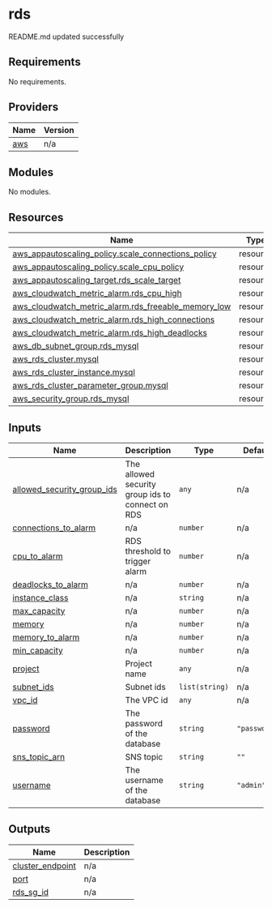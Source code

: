 # rds

<!-- BEGINNING OF PRE-COMMIT-TERRAFORM DOCS HOOK -->
README.md updated successfully
<!-- END OF PRE-COMMIT-TERRAFORM DOCS HOOK -->

<!-- BEGIN_TF_DOCS -->
## Requirements

No requirements.

## Providers

| Name | Version |
|------|---------|
| <a name="provider_aws"></a> [aws](#provider\_aws) | n/a |

## Modules

No modules.

## Resources

| Name | Type |
|------|------|
| [aws_appautoscaling_policy.scale_connections_policy](https://registry.terraform.io/providers/hashicorp/aws/latest/docs/resources/appautoscaling_policy) | resource |
| [aws_appautoscaling_policy.scale_cpu_policy](https://registry.terraform.io/providers/hashicorp/aws/latest/docs/resources/appautoscaling_policy) | resource |
| [aws_appautoscaling_target.rds_scale_target](https://registry.terraform.io/providers/hashicorp/aws/latest/docs/resources/appautoscaling_target) | resource |
| [aws_cloudwatch_metric_alarm.rds_cpu_high](https://registry.terraform.io/providers/hashicorp/aws/latest/docs/resources/cloudwatch_metric_alarm) | resource |
| [aws_cloudwatch_metric_alarm.rds_freeable_memory_low](https://registry.terraform.io/providers/hashicorp/aws/latest/docs/resources/cloudwatch_metric_alarm) | resource |
| [aws_cloudwatch_metric_alarm.rds_high_connections](https://registry.terraform.io/providers/hashicorp/aws/latest/docs/resources/cloudwatch_metric_alarm) | resource |
| [aws_cloudwatch_metric_alarm.rds_high_deadlocks](https://registry.terraform.io/providers/hashicorp/aws/latest/docs/resources/cloudwatch_metric_alarm) | resource |
| [aws_db_subnet_group.rds_mysql](https://registry.terraform.io/providers/hashicorp/aws/latest/docs/resources/db_subnet_group) | resource |
| [aws_rds_cluster.mysql](https://registry.terraform.io/providers/hashicorp/aws/latest/docs/resources/rds_cluster) | resource |
| [aws_rds_cluster_instance.mysql](https://registry.terraform.io/providers/hashicorp/aws/latest/docs/resources/rds_cluster_instance) | resource |
| [aws_rds_cluster_parameter_group.mysql](https://registry.terraform.io/providers/hashicorp/aws/latest/docs/resources/rds_cluster_parameter_group) | resource |
| [aws_security_group.rds_mysql](https://registry.terraform.io/providers/hashicorp/aws/latest/docs/resources/security_group) | resource |

## Inputs

| Name | Description | Type | Default | Required |
|------|-------------|------|---------|:--------:|
| <a name="input_allowed_security_group_ids"></a> [allowed\_security\_group\_ids](#input\_allowed\_security\_group\_ids) | The allowed security group ids to connect on RDS | `any` | n/a | yes |
| <a name="input_connections_to_alarm"></a> [connections\_to\_alarm](#input\_connections\_to\_alarm) | n/a | `number` | n/a | yes |
| <a name="input_cpu_to_alarm"></a> [cpu\_to\_alarm](#input\_cpu\_to\_alarm) | RDS threshold to trigger alarm | `number` | n/a | yes |
| <a name="input_deadlocks_to_alarm"></a> [deadlocks\_to\_alarm](#input\_deadlocks\_to\_alarm) | n/a | `number` | n/a | yes |
| <a name="input_instance_class"></a> [instance\_class](#input\_instance\_class) | n/a | `string` | n/a | yes |
| <a name="input_max_capacity"></a> [max\_capacity](#input\_max\_capacity) | n/a | `number` | n/a | yes |
| <a name="input_memory"></a> [memory](#input\_memory) | n/a | `number` | n/a | yes |
| <a name="input_memory_to_alarm"></a> [memory\_to\_alarm](#input\_memory\_to\_alarm) | n/a | `number` | n/a | yes |
| <a name="input_min_capacity"></a> [min\_capacity](#input\_min\_capacity) | n/a | `number` | n/a | yes |
| <a name="input_project"></a> [project](#input\_project) | Project name | `any` | n/a | yes |
| <a name="input_subnet_ids"></a> [subnet\_ids](#input\_subnet\_ids) | Subnet ids | `list(string)` | n/a | yes |
| <a name="input_vpc_id"></a> [vpc\_id](#input\_vpc\_id) | The VPC id | `any` | n/a | yes |
| <a name="input_password"></a> [password](#input\_password) | The password of the database | `string` | `"password"` | no |
| <a name="input_sns_topic_arn"></a> [sns\_topic\_arn](#input\_sns\_topic\_arn) | SNS topic | `string` | `""` | no |
| <a name="input_username"></a> [username](#input\_username) | The username of the database | `string` | `"admin"` | no |

## Outputs

| Name | Description |
|------|-------------|
| <a name="output_cluster_endpoint"></a> [cluster\_endpoint](#output\_cluster\_endpoint) | n/a |
| <a name="output_port"></a> [port](#output\_port) | n/a |
| <a name="output_rds_sg_id"></a> [rds\_sg\_id](#output\_rds\_sg\_id) | n/a |
<!-- END_TF_DOCS -->
